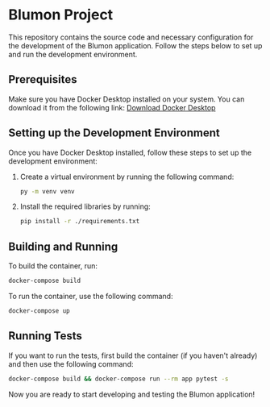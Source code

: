 # Blumon Project

This repository contains the source code and necessary configuration for the development of the Blumon application. Follow the steps below to set up and run the development environment.

## Prerequisites

Make sure you have Docker Desktop installed on your system. You can download it from the following link: [Download Docker Desktop](https://docs.docker.com/compose/install/#scenario-one-install-docker-desktop)

## Setting up the Development Environment

Once you have Docker Desktop installed, follow these steps to set up the development environment:

1. Create a virtual environment by running the following command:

    ```bash
    py -m venv venv
    ```

2. Install the required libraries by running:

    ```bash
    pip install -r ./requirements.txt
    ```

## Building and Running

To build the container, run:

```bash
docker-compose build
```

To run the container, use the following command:

```bash
docker-compose up
```

## Running Tests

If you want to run the tests, first build the container (if you haven't already) and then use the following command:

```bash
docker-compose build && docker-compose run --rm app pytest -s
```

Now you are ready to start developing and testing the Blumon application!
